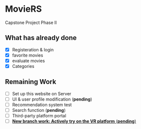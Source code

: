 # MovieRS

Capstone Project Phase II

## What has already done

- [x] Registeration & login
- [x] favorite movies
- [x] evaluate movies
- [x] Categories

## Remaining Work

- [ ] Set up this website on Server
- [ ] UI & user profile modification (**pending**)
- [ ] Recommendation system test
- [ ] Search function (**pending**)
- [ ] Third-party platform portal
- [ ] [**New branch work: Actively try on the VR platform** (**pending**)](/DevLog/VR_devLog.md)